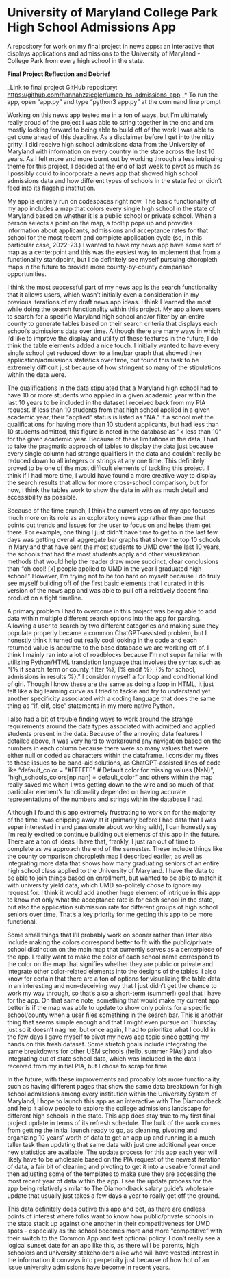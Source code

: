 # University of Maryland College Park High School Admissions App
A repository for work on my final project in news apps: an interactive that displays applications and admissions to the University of Maryland - College Park from every high school in the state.

**Final Project Reflection and Debrief**

_Link to final project GitHub repository: https://github.com/hannahzziegler/umcp_hs_admissions_app 
_* To run the app, open “app.py” and type “python3 app.py” at the command line prompt

Working on this news app tested me in a ton of ways, but I’m ultimately really proud of the project I was able to string together in the end and am mostly looking forward to being able to build off of the work I was able to get done ahead of this deadline. As a disclaimer before I get into the nitty gritty: I did receive high school admissions data from the University of Maryland with information on every country in the state across the last 10 years. As I felt more and more burnt out by working through a less intriguing theme for this project, I decided at the end of last week to pivot as much as I possibly could to incorporate a news app that showed high school admissions data and how different types of schools in the state fed or didn’t feed into its flagship institution.

My app is entirely run on codespaces right now. The basic functionality of my app includes a map that colors every single high school in the state of Maryland based on whether it is a public school or private school. When a person selects a point on the map, a tooltip pops up and provides information about applicants, admissions and acceptance rates for that school for the most recent and complete application cycle (so, in this particular case, 2022-23.) I wanted to have my news app have some sort of map as a centerpoint and this was the easiest way to implement that from a functionality standpoint, but I do definitely see myself pursuing choropleth maps in the future to provide more county-by-county comparison opportunities.

I think the most successful part of my news app is the search functionality that it allows users, which wasn’t initially even a consideration in my previous iterations of my draft news app ideas. I think I learned the most while doing the search functionality within this project. My app allows users to search for a specific Maryland high school and/or filter by an entire county to generate tables based on their search criteria that displays each school’s admissions data over time. Although there are many ways in which I’d like to improve the display and utility of these features in the future, I do think the table elements added a nice touch. I initially wanted to have every single school get reduced down to a line/bar graph that showed their application/admissions statistics over time, but found this task to be extremely difficult just because of how stringent so many of the stipulations within the data were. 

The qualifications in the data stipulated that a Maryland high school had to have 10 or more students who applied in a given academic year within the last 10 years to be included in the dataset I received back from my PIA request. If less than 10 students from that high school applied in a given academic year, their “applied” status is listed as “NA.” If a school met the qualifications for having more than 10 student applicants, but had less than 10 students admitted, this figure is noted in the database as "< less than 10" for the given academic year. Because of these limitations in the data, I had to take the pragmatic approach of tables to display the data just because every single column had strange qualifiers in the data and couldn’t really be reduced down to all integers or strings at any one time. This definitely proved to be one of the most difficult elements of tackling this project. I think if I had more time, I would have found a more creative way to display the search results that allow for more cross-school comparison, but for now, I think the tables work to show the data in with as much detail and accessibility as possible. 

Because of the time crunch, I think the current version of my app focuses much more on its role as an exploratory news app rather than one that points out trends and issues for the user to focus on and helps them get there. For example, one thing I just didn’t have time to get to in the last few days was getting overall aggregate bar graphs that show the top 10 schools in Maryland that have sent the most students to UMD over the last 10 years, the schools that had the most students apply and other visualization methods that would help the reader draw more succinct, clear conclusions than “oh cool! [x] people applied to UMD in the year I graduated high school!” However, I’m trying not to be too hard on myself because I do truly see myself building off of the first basic elements that I curated in this version of the news app and was able to pull off a relatively decent final product on a tight timeline.

A primary problem I had to overcome in this project was being able to add data within multiple different search options into the app for parsing. Allowing a user to search by two different categories and making sure they populate properly became a common ChatGPT-assisted problem, but I honestly think it turned out really cool looking in the code and each returned value is accurate to the base database we are working off of. I think I mainly ran into a lot of roadblocks because I’m not super familiar with utilizing Python/HTML translation language that involves the syntax such as “{% if search_term or county_filter %}, {% endif %}, {% for school, admissions in results %}.” I consider myself a for loop and conditional kind of girl. Though I know these are the same as doing a loop in HTML, it just felt like a big learning curve as I tried to tackle and try to understand yet another specificity associated with a coding language that does the same thing as “if, elif, else” statements in my more native Python. 

I also had a bit of trouble finding ways to work around the strange requirements around the data types associated with admitted and applied students present in the data. Because of the annoying data features I detailed above, it was very hard to workaround any navigation based on the numbers in each column because there were so many values that were either null or coded as characters within the dataframe. I consider my fixes to these issues to be band-aid solutions, as ChatGPT-assisted lines of code like “default_color = "#FFFFFF"  # Default color for missing values (NaN)”, “high_schools_colors[np.nan] = default_color” and others within the map really saved me when I was getting down to the wire and so much of that particular element’s functionality depended on having accurate representations of the numbers and strings within the database I had. 

Although I found this app extremely frustrating to work on for the majority of the time I was chipping away at it (primarily before I had data that I was super interested in and passionate about working with), I can honestly say I’m really excited to continue building out elements of this app in the future. There are a ton of ideas I have that, frankly, I just ran out of time to complete as we approach the end of the semester. These include things like the county comparison choropleth map I described earlier, as well as integrating more data that shows how many graduating seniors of an entire high school class applied to the University of Maryland. I have the data to be able to join things based on enrollment, but wanted to be able to match it with university yield data, which UMD so-politely chose to ignore my request for. I think it would add another huge element of intrigue in this app to know not only what the acceptance rate is for each school in the state, but also the application submission rate for different groups of high school seniors over time. That’s a key priority for me getting this app to be more functional.

Some small things that I’ll probably work on sooner rather than later also include making the colors correspond better to fit with the public/private school distinction on the main map that currently serves as a centerpiece of the app. I really want to make the color of each school name correspond to the color on the map that signifies whether they are public or private and integrate other color-related elements into the designs of the tables. I also know for certain that there are a ton of options for visualizing the table data in an interesting and non-deceiving way that I just didn’t get the chance to work my way through, so that’s also a short-term (summer!) goal that I have for the app. On that same note, something that would make my current app better is if the map was able to update to show only points for a specific school/county when a user files something in the search bar. This is another thing that seems simple enough and that I might even pursue on Thursday just so it doesn’t nag me, but once again, I had to prioritize what I could in the few days I gave myself to pivot my news app topic since getting my hands on this fresh dataset. Some stretch goals include integrating the same breakdowns for other USM schools (hello, summer PIAs!) and also integrating out of state school data, which was included in the data I received from my initial PIA, but I chose to scrap for time.

In the future, with these improvements and probably lots more functionality, such as having different pages that show the same data breakdown for high school admissions among every institution within the University System of Maryland, I hope to launch this app as an interactive with The Diamondback and help it allow people to explore the college admissions landscape for different high schools in the state. This app does stay true to my first final project update in terms of its refresh schedule. The bulk of the work comes from getting the initial launch ready to go, as cleaning, pivoting and organizing 10 years’ worth of data to get an app up and running is a much taller task than updating that same data with just one additional year once new statistics are available. The update process for this app each year will likely have to be wholesale based on the PIA request of the newest iteration of data, a fair bit of cleaning and pivoting to get it into a useable format and then adjusting some of the templates to make sure they are accessing the most recent year of data within the app. I see the update process for the app being relatively similar to The Diamondback salary guide’s wholesale update that usually just takes a few days a year to really get off the ground. 

This data definitely does outlive this app and bot, as there are endless points of interest where folks want to know how public/private schools in the state stack up against one another in their competitiveness for UMD spots – especially as the school becomes more and more “competitive” with their switch to the Common App and test optional policy. I don’t really see a logical sunset date for an app like this, as there will be parents, high schoolers and university stakeholders alike who will have vested interest in the information it conveys into perpetuity just because of how hot of an issue university admissions have become in recent years. 
